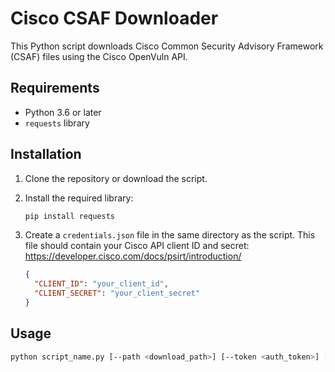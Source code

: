 # Cisco CSAF Downloader

This Python script downloads Cisco Common Security Advisory Framework (CSAF) files using the Cisco OpenVuln API.

## Requirements

- Python 3.6 or later
- `requests` library

## Installation

1.  Clone the repository or download the script.
2.  Install the required library:

    ```bash
    pip install requests
    ```

3.  Create a `credentials.json` file in the same directory as the script. This file should contain your Cisco API client ID and secret: https://developer.cisco.com/docs/psirt/introduction/

    ```json
    {
      "CLIENT_ID": "your_client_id",
      "CLIENT_SECRET": "your_client_secret"
    }
    ```

## Usage

```bash
python script_name.py [--path <download_path>] [--token <auth_token>] [--mode <all|dates>] [--days <number_of_days>]
